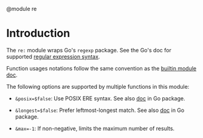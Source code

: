 <!-- toc -->

@module re

# Introduction

The `re:` module wraps Go's `regexp` package. See the Go's doc for supported
[regular expression syntax](https://godoc.org/regexp/syntax).

Function usages notations follow the same convention as the
[builtin module doc](builtin.html).

The following options are supported by multiple functions in this module:

-   `&posix=$false`: Use POSIX ERE syntax. See also
    [doc](http://godoc.org/regexp#CompilePOSIX) in Go package.

-   `&longest=$false`: Prefer leftmost-longest match. See also
    [doc](http://godoc.org/regexp#Regexp.Longest) in Go package.

-   `&max=-1`: If non-negative, limits the maximum number of results.
